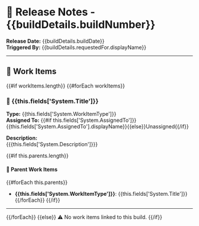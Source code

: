 # 🚀 Release Notes - {{buildDetails.buildNumber}}

**Release Date:** {{buildDetails.buildDate}}  
**Triggered By:** {{buildDetails.requestedFor.displayName}}

---

## 🧩 Work Items

{{#if workItems.length}}
{{#forEach workItems}}
### 🔖 {{this.fields['System.Title']}}

**Type:** {{this.fields['System.WorkItemType']}}  
**Assigned To:** {{#if this.fields['System.AssignedTo']}}{{this.fields['System.AssignedTo'].displayName}}{{else}}Unassigned{{/if}}  

**Description:**  
{{{this.fields['System.Description']}}}

{{#if this.parents.length}}
#### 🔗 Parent Work Items

{{#forEach this.parents}}
- **{{this.fields['System.WorkItemType']}}**: {{this.fields['System.Title']}}
{{/forEach}}
{{/if}}

---
{{/forEach}}
{{else}}
⚠️ No work items linked to this build.
{{/if}}
